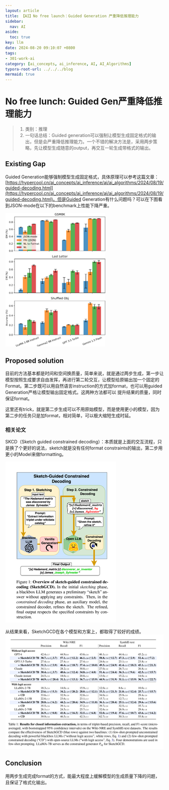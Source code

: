 ```yaml
---
layout: article
title: 【AI】No free launch：Guided Generation 严重降低推理能力
sidebar:
  nav: AI
aside:
  toc: true
key: llm
date: 2024-08-20 09:10:07 +0800
tags:
- 301-work-ai
category: [ai_concepts, ai_inference, AI, AI_Algorithms]
typora-root-url: ../../../blog
mermaid: true
---
```


# No free lunch: Guided Gen严重降低推理能力

> 1. 类别：推理
> 2. 一句话总结：Guided generation可以强制让模型生成固定格式的输出，但是会严重降低推理能力。一个不错的解决方法是，采用两步策略，先让模型生成随意的output，再交互一轮生成带格式的输出。

## Existing Gap

Guided Generation能够强制模型生成固定格式，具体原理可以参考这篇文章：[https://hypercool.cn/ai_concepts/ai_inference/ai/ai_algorithms/2024/08/19/guided-decoding.html](https://hypercool.cn/ai_concepts/ai_inference/ai/ai_algorithms/2024/08/19/guided-decoding.html)。但是Guided Generation有什么问题吗？可以在下图看到JSON-mode在以下的benchmark上性能下降严重。

<img src="/assets/images/bbf7aad4f78f3dfa62be07fcaafafe85_1_Figure_2_1307511317.png" alt="bbf7aad4f78f3dfa62be07fcaafafe85_1_Figure_2_1307511317" style="zoom:50%;" />

## Proposed solution

目前的方法基本都是时间和空间换质量，简单来说，就是通过两步生成，第一步让模型按照生成要求自由发挥，再进行第二轮交互，让模型给原输出加一个固定的Format。第二步既可以用自然语言instruction的方式加format，也可以用guided Generation严格让模型输出固定格式。这两种方法都可以 提升结果的质量，同时保证format。

这里还有trick，就是第二步生成可以不用原始模型，而是使用更小的模型，因为第二步的任务只是加format，相对简单，可以极大缩短生成时延。

### 相关论文

SKCD（Sketch guided constrained decoding）：本质就是上面的交互流程，只是换了个更好的说法，sketch就是没有任何format constraints的输出，第二步用更小的Model来做formatting。

<img src="/assets/images/image-20240820113147001.png" alt="image-20240820113147001" style="zoom:50%;" />

从结果来看，SketchGCD在各个模型和方案上，都取得了较好的成绩。![image-20240820120239995](/assets/images/image-20240820120239995.png)

## Conclusion

用两步生成完成format的方式，能最大程度上缓解模型的生成质量下降的问题，且保证了格式化输出。